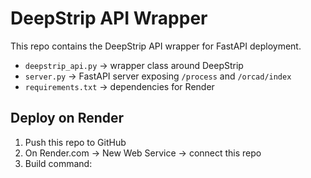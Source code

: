 # DeepStrip API Wrapper

This repo contains the DeepStrip API wrapper for FastAPI deployment.

- `deepstrip_api.py` → wrapper class around DeepStrip
- `server.py` → FastAPI server exposing `/process` and `/orcad/index`
- `requirements.txt` → dependencies for Render

## Deploy on Render
1. Push this repo to GitHub
2. On Render.com → New Web Service → connect this repo
3. Build command:
